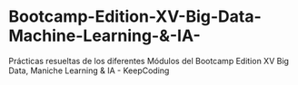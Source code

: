 # Bootcamp-Edition-XV-Big-Data-Machine-Learning-&-IA-
Prácticas resueltas de los diferentes Módulos del Bootcamp Edition XV Big Data, Maniche Learning & IA - KeepCoding
